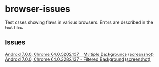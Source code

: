 # browser-issues

Test cases showing flaws in various browsers. Errors are described in the test files.

## Issues

[Android 7.0.0, Chrome 64.0.3282.137 - Multiple Backgrounds](https://vitalyq.github.io/browser-issues/android-chrome-64/multiple-backgrounds.html) [(screenshot)](https://vitalyq.github.io/browser-issues/android-chrome-64/multiple-backgrounds.jpg)  
[Android 7.0.0, Chrome 64.0.3282.137 - Filtered Background](https://vitalyq.github.io/browser-issues/android-chrome-64/filtered-background.html) [(screenshot)](https://vitalyq.github.io/browser-issues/android-chrome-64/filtered-background.jpg)
